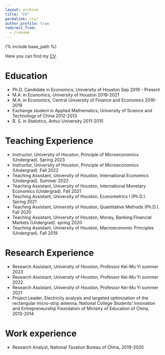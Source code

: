 ```yaml
---
layout: archive
title: "CV"
permalink: /cv/
author_profile: true
redirect_from:
  - /resume
---
```


{% include base_path %}

Here you can find my <a href="/files/YangPEI_CV.pdf">CV</a>.

Education
======
* Ph.D. Candidate in Economics, University of Houston Sep 2019 - Present
* M.A. in Economics, University of Houston 2019-2021
* M.A. in Economics, Central University of Finance and Economics 2016-2019
* Exchange student in Applied Mathematics, University of Science and Technology of China 2012-2013
* B. S. in Statistics, Anhui University 2011-2015

Teaching Experience 
======
* Instructor, University of Houston, Principle of Microeconomics (Undergrad). Spring 2023  
* Instructor, University of Houston, Principle of Microeconomics (Undergrad). Fall 2022
* Teaching Assistant, University of Houston, International Economics (Undergrad). Summer 2022
* Teaching Assistant, University of Houston, International Monetary Economics (Undergrad). Fall 2021
* Teaching Assistant, University of Houston, Econometrics I (Ph.D.). Spring 2021
* Teaching Assistant, University of Houston, Quantitative Methods (Ph.D.). Fall 2020
* Teaching Assistant, University of Houston, Money, Banking Financial Markets (Undergrad). spring 2020
* Teaching Assistant, University of Houston, Macroeconomic Principles (Undergrad). Fall 2019

Research Experience
======
* Research Assistant, University of Houston, Professor Kei-Mu Yi summer 2023
* Research Assistant, University of Houston, Professor Kei-Mu Yi summer 2022
* Research Assistant, University of Houston, Professor Kei-Mu Yi summer 2021
* Project Leader, Electricity analysis and targeted optimization of the rectangular micro-strip antenna, National College Students' Innovation and Entrepreneurship Foundation of Ministry of Education of China, 2013-2014

Work experience
======
* Research Analyst, National Taxation Bureau of China, 2019-2020
